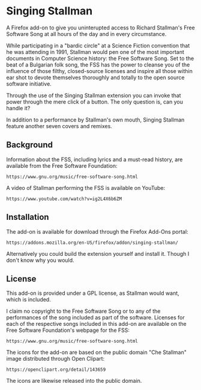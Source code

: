 # Singing Stallman

A Firefox add-on to give you uninterupted access to Richard Stallman's Free Software Song at all hours of the day and in every circumstance.

While participating in a "bardic circle" at a Science Fiction convention that he was attending in 1991, Stallman would pen one of the most important documents in Computer Science history: the Free Software Song. Set to the beat of a Bulgarian folk song, the FSS has the power to cleanse you of the influence of those filthy, closed-source licenses and inspire all those within ear shot to devote themselves thoroughly and totally to the open source software initiative.

Through the use of the Singing Stallman extension you can invoke that power through the mere click of a button. The only question is, can you handle it?

In addition to a performance by Stallman's own mouth, Singing Stallman feature another seven covers and remixes.

## Background

Information about the FSS, including lyrics and a must-read history, are
available from the Free Software Foundation:
   
    https://www.gnu.org/music/free-software-song.html

A video of Stallman performing the FSS is available on YouTube:

    https://www.youtube.com/watch?v=ig2L4X6b6ZM

## Installation

The add-on is available for download through the Firefox Add-Ons portal:

    https://addons.mozilla.org/en-US/firefox/addon/singing-stallman/

Alternatively you could build the extension yourself and install it. Though I don't know why you would.

## License

This add-on is provided under a GPL license, as Stallman
would want, which is included.

I claim no copyright to the Free Software Song or to any of the performances of the song included as part of the software. Licenses for each of the respective songs included in this add-on are available on the Free Software Foundation's webpage for the FSS:

    https://www.gnu.org/music/free-software-song.html

The icons for the add-on are based on the public domain "Che Stallman" image distributed through Open Clipart:

    https://openclipart.org/detail/143659 
    
The icons are likewise released into the public domain.
